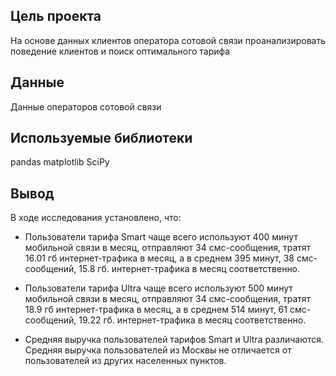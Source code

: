 ## Цель проекта
На основе данных клиентов оператора сотовой связи проанализировать поведение клиентов и поиск оптимального тарифа

## Данные
Данные операторов сотовой связи

## Используемые библиотеки
pandas matplotlib SciPy

## Вывод
В ходе исследования установлено, что:  
- Пользователи тарифа Smart чаще всего используют 400 минут мобильной связи в месяц, отправляют 34 смс-сообщения, тратят 16.01 гб интернет-трафика в месяц, а в среднем 395 минут, 38 смс-сообщений, 15.8 гб. интернет-трафика в месяц соответственно.

- Пользователи тарифа Ultra чаще всего используют 500 минут мобильной связи в месяц, отправляют 34 смс-сообщения, тратят 18.9 гб интернет-трафика в месяц, а в среднем 514 минут, 61 смс-сообщений, 19.22 гб. интернет-трафика в месяц соответственно.

- Средняя выручка пользователей тарифов Smart и Ultra различаются. Средняя выручка пользователей из Москвы не отличается от пользователей из других населенных пунктов.